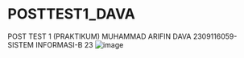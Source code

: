 # POSTTEST1_DAVA
POST TEST 1 (PRAKTIKUM) MUHAMMAD ARIFIN DAVA 2309116059- SISTEM INFORMASI-B 23
![image](https://github.com/chpsey/POSTTEST1_DAVA/assets/144978229/265c5b0f-e11f-469d-b011-303af1ccdee4)
